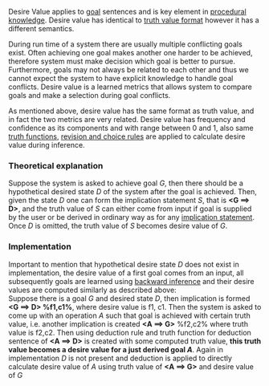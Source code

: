 Desire Value applies to [goal](https://github.com/opennars/opennars/wiki/Sentence:-types,-format) sentences and is key element in [procedural knowledge](https://github.com/opennars/opennars/wiki/Procedural-Inference). Desire value has identical to [truth value format](https://github.com/opennars/opennars/wiki/Truth-Value:-Definition-and-Examples) however it has a different semantics.

During run time of a system there are usually multiple conflicting goals exist. Often achieving one goal makes another one harder to be achieved, therefore system must make decision which goal is better to pursue. Furthermore,  goals may not always be related to each other and thus we cannot expect the system to have explicit knowledge to handle goal conflicts. Desire value is a learned metrics that allows system to compare goals and make a selection during goal conflicts.

As mentioned above, desire value has the same format as truth value, and in fact the two metrics are very related. Desire value has frequency and confidence as its components and with range between 0 and 1, also same [truth functions](https://github.com/opennars/opennars/wiki/Truth-Functions), [revision and choice rules](https://github.com/opennars/opennars/wiki/Revision-and-Choice-Rules) are applied to calculate desire value during inference. 

### Theoretical explanation

Suppose the system is asked to achieve goal _G_, then there should be a hypothetical desired state _D_ of the system after the goal is achieved. Then, given the state _D_ one can form the implication statement _S_, that is **<G ==> D>**, and the truth value of _S_ can either come from input if goal is supplied by the user or be derived in ordinary way as for any [implication statement](https://github.com/opennars/opennars/wiki/Statements-and-Variables-in-OpenNARS). Once _D_ is omitted, the truth value of _S_  becomes desire value of _G_. 

### Implementation

Important to mention that hypothetical desire state _D_ does not exist in implementation, the desire value of a first goal comes from an input, all subsequently goals are learned using [backward inference](https://github.com/opennars/opennars/wiki/Backward-Inference-in-OpenNARS) and their desire values are computed similarly as described above: <br/>
Suppose there is a goal _G_ and desired state _D_, then implication is formed **<G ==> D> %f1,c1%**, where desire value is f1, c1. Then the system is asked to come up with an operation _A_ such that goal is achieved with certain truth value, i.e. another implication is created **<A ==> G>** %f2,c2% where truth value is f2,c2. Then using deduction rule and truth function for deduction sentence of **<A ==> D>** is created with some computed truth value, **this truth value becomes a desire value for a just derived goal _A_**. Again in implementation _D_ is not present and deduction is applied to directly  calculate desire value of _A_ using truth value of **<A ==> G>** and desire value of _G_




